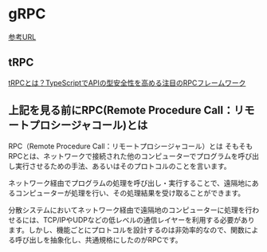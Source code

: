 # gRPC
[参考URL](https://qiita.com/oohira/items/63b5ccb2bf1a913659d6)


## tRPC
[tRPCとは？TypeScriptでAPIの型安全性を高める注目のRPCフレームワーク](https://tsd.mitsue.co.jp/blog/2022-09-30-what-is-tRPC/)

## 上記を見る前にRPC(Remote Procedure Call：リモートプロシージャコール)とは

RPC（Remote Procedure Call：リモートプロシージャコール）とは
そもそもRPCとは、ネットワークで接続された他のコンピューターでプログラムを呼び出し実行させるための手法、あるいはそのプロトコルのことを言います。

ネットワーク経由でプログラムの処理を呼び出し・実行することで、遠隔地にあるコンピューターが処理を行い、その処理結果を受け取ることができます。

分散システムにおいてネットワーク経由で遠隔地のコンピューターに処理を行わせるには、TCP/IPやUDPなどの低レベルの通信レイヤーを利用する必要があります。しかし、機能ごとにプロトコルを設計するのは非効率的なので、関数による呼び出しを抽象化し、共通規格にしたのがRPCです。




